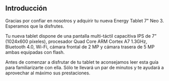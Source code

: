 ## Introducción

Gracias por confiar en nosotros y adquirir tu nueva Energy Tablet 7" Neo 3. Esperamos que la disfrutes.

Tu nueva tablet dispone de una pantalla multi-táctil capacitiva IPS de 7” (1024x600 píxeles), procesador Quad Core ARM Cortex A7 1.3GHz, Bluetooth 4.0, Wi-Fi, cámara frontal de 2 MP y cámara trasera de 5 MP ambas equipadas con flash. 

Antes de comenzar a disfrutar de tu tablet te aconsejamos leer esta guía para familiarizarte con ella. Sólo te llevará un par de minutos y te ayudará a aprovechar al máximo sus prestaciones.


